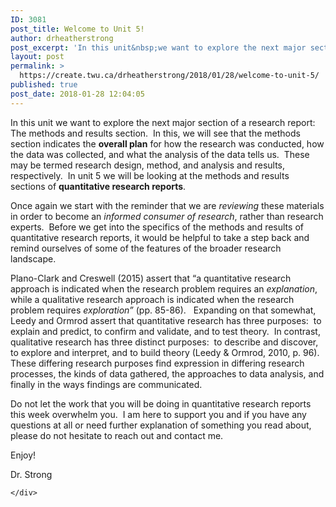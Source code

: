 ```yaml
---
ID: 3081
post_title: Welcome to Unit 5!
author: drheatherstrong
post_excerpt: 'In this unit&nbsp;we want to explore the next major section of a research report:&nbsp; The methods and results section.&nbsp; In this, we will see that the methods section indicates the overall plan for how the research was conducted, how the data was collected, and what the analysis of the data tells us.&nbsp; These may be [&hellip;]'
layout: post
permalink: >
  https://create.twu.ca/drheatherstrong/2018/01/28/welcome-to-unit-5/
published: true
post_date: 2018-01-28 12:04:05
---
```

<p>In this unit we want to explore the next major section of a research report:  The methods and results section.  In this, we will see that the methods section indicates the <strong>overall plan</strong> for how the research was conducted, how the data was collected, and what the analysis of the data tells us.  These may be termed research design, method, and analysis and results, respectively.  In unit 5 we will be looking at the methods and results sections of <strong>quantitative research reports</strong>.</p>
<p>Once again we start with the reminder that we are <i>reviewing</i> these materials in order to become an <em>informed consumer of research</em>, rather than research experts.  Before we get into the specifics of the methods and results of quantitative research reports, it would be helpful to take a step back and remind ourselves of some of the features of the broader research landscape.</p>
<p>Plano-Clark and Creswell (2015) assert that &#8220;a quantitative research approach is indicated when the research problem requires an <i>explanation</i>, while a qualitative research approach is indicated when the research problem requires <i>exploration&#8221;</i> (pp. 85-86).   Expanding on that somewhat, Leedy and Ormrod assert that quantitative research has three purposes:  to explain and predict, to confirm and validate, and to test theory.  In contrast, qualitative research has three distinct purposes:  to describe and discover, to explore and interpret, and to build theory (Leedy &amp; Ormrod, 2010, p. 96).  These differing research purposes find expression in differing research processes, the kinds of data gathered, the approaches to data analysis, and finally in the ways findings are communicated.</p>
<p>Do not let the work that you will be doing in quantitative research reports this week overwhelm you.  I am here to support you and if you have any questions at all or need further explanation of something you read about, please do not hesitate to reach out and contact me.</p>
<p>Enjoy!</p>
<p>Dr. Strong</p>
<div id="themify_builder_content-98" data-postid="98" class="themify_builder_content themify_builder_content-98 themify_builder">

    </div>
<!-- /themify_builder_content -->